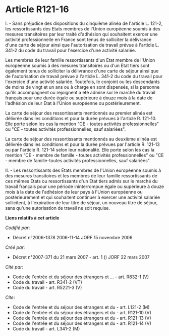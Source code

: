 # Article R121-16

I. - Sans préjudice des dispositions du cinquième alinéa de l'article L. 121-2, les ressortissants des Etats membres de
l'Union européenne soumis à des mesures transitoires par leur traité d'adhésion qui souhaitent exercer une activité
professionnelle en France sont tenus de solliciter la délivrance d'une carte de séjour ainsi que l'autorisation de travail
prévue à l'article L. 341-2 du code du travail pour l'exercice d'une activité salariée.

Les membres de leur famille ressortissants d'un Etat membre de l'Union européenne soumis à des mesures transitoires ou d'un
Etat tiers sont également tenus de solliciter la délivrance d'une carte de séjour ainsi que de l'autorisation de travail
prévue à l'article L. 341-2 du code du travail pour l'exercice d'une activité salariée. Toutefois, le conjoint ou les
descendants de moins de vingt et un ans ou à charge en sont dispensés, si la personne qu'ils accompagnent ou rejoignent a été
admise sur le marché du travail français pour une durée égale ou supérieure à douze mois à la date de l'adhésion de leur Etat
à l'Union européenne ou postérieurement.

La carte de séjour des ressortissants mentionnés au premier alinéa est délivrée dans les conditions et pour la durée prévues
à l'article R. 121-10. Elle porte selon les cas la mention "CE - toutes activités professionnelles" ou "CE - toutes activités
professionnelles, sauf salariées".

La carte de séjour des ressortissants mentionnés au deuxième alinéa est délivrée dans les conditions et pour la durée prévues
par l'article R. 121-13 ou par l'article R. 121-14 selon leur nationalité. Elle porte selon les cas la mention "CE - membre
de famille - toutes activités professionnelles" ou "CE - membre de famille-toutes activités professionnelles, sauf
salariées".

II. - Les ressortissants des Etats membres de l'Union européenne soumis à des mesures transitoires et les membres de leur
famille ressortissants de ces mêmes Etats ou ressortissants d'un Etat tiers admis sur le marché du travail français pour une
période ininterrompue égale ou supérieure à douze mois à la date de l'adhésion de leur pays à l'Union européenne ou
postérieurement et qui souhaitent continuer à exercer une activité salariée sollicitent, à l'expiration de leur titre de
séjour, un nouveau titre de séjour, sans qu'une autorisation de travail ne soit requise.

**Liens relatifs à cet article**

_Codifié par_:

  - Décret n°2006-1378 2006-11-14 JORF 15 novembre 2006

_Créé par_:

  - Décret n°2007-371 du 21 mars 2007 - art. 1 () JORF 22 mars 2007

_Cité par_:

  - Code de l'entrée et du séjour des étrangers et ... - art. R832-1 (V)
  - Code du travail - art. R341-2 (VT)
  - Code du travail - art. R5221-3 (V)

_Cite_:

  - Code de l'entrée et du séjour des étrangers et du  - art. L121-2 (M)
  - Code de l'entrée et du séjour des étrangers et du  - art. R121-10 (V)
  - Code de l'entrée et du séjour des étrangers et du  - art. R121-13 (V)
  - Code de l'entrée et du séjour des étrangers et du  - art. R121-14 (V)
  - Code du travail - art. L341-2 (M)
